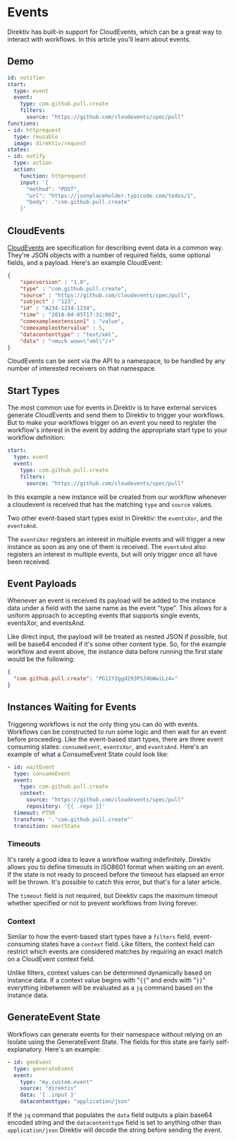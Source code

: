 # Events

Direktiv has built-in support for CloudEvents, which can be a great way to interact with workflows. In this article you'll learn about events.

## Demo 

```yaml 
id: notifier
start:
  type: event
  event: 
    type: com.github.pull.create
    filters:
      source: "https://github.com/cloudevents/spec/pull"
functions:
- id: httprequest
  type: reusable
  image: direktiv/request
states:
- id: notify
  type: action 
  action:
    function: httprequest
    input: '{
      "method": "POST",
      "url": "https://jsonplaceholder.typicode.com/todos/1",
      "body": ."com.github.pull.create"
    }'
```

## CloudEvents 

[CloudEvents](https://cloudevents.io/) are specification for describing event data in a common way. They're JSON objects with a number of required fields, some optional fields, and a payload. Here's an example CloudEvent:

```json
{
    "specversion" : "1.0",
    "type" : "com.github.pull.create",
    "source" : "https://github.com/cloudevents/spec/pull",
    "subject" : "123",
    "id" : "A234-1234-1234",
    "time" : "2018-04-05T17:31:00Z",
    "comexampleextension1" : "value",
    "comexampleothervalue" : 5,
    "datacontenttype" : "text/xml",
    "data" : "<much wow=\"xml\"/>"
}
```

CloudEvents can be sent via the API to a namespace, to be handled by any number of interested receivers on that namespace. 

## Start Types

The most common use for events in Direktiv is to have external services generate CloudEvents and send them to Direktiv to trigger your workflows. But to make your workflows trigger on an event you need to register the workflow's interest in the event by adding the appropriate start type to your workflow definition:

```yaml
start:
  type: event
  event: 
    type: com.github.pull.create
    filters:
      source: "https://github.com/cloudevents/spec/pull"
```

In this example a new instance will be created from our workflow whenever a cloudevent is received that has the matching `type` and `source` values.

Two other event-based start types exist in Direktiv: the `eventsXor`, and the `eventsAnd`. 

The `eventsXor` registers an interest in multiple events and will trigger a new instance as soon as any one of them is received. The `eventsAnd` also registers an interest in multiple events, but will only trigger once all have been received. 

## Event Payloads

Whenever an event is received its payload will be added to the instance data under a field with the same name as the event "type". This allows for a uniform approach to accepting events that supports single events, eventsXor, and eventsAnd. 

Like direct input, the payload will be treated as nested JSON if possible, but will be base64 encoded if it's some other content type. So, for the example workflow and event above, the instance data before running the first state would be the following:

```json
{
  "com.github.pull.create": "PG11Y2ggd293PSJ4bWwiLz4="
}
```

## Instances Waiting for Events 

Triggering workflows is not the only thing you can do with events. Workflows can be constructed to run some logic and then wait for an event before proceeding. Like the event-based start types, there are three event consuming states: `consumeEvent`, `eventsXor`, and `eventsAnd`. Here's an example of what a ConsumeEvent State could look like:

```yaml
- id: waitEvent
  type: consumeEvent 
  event: 
    type: com.github.pull.create 
    context:
      source: "https://github.com/cloudevents/spec/pull"
      repository: '{{ .repo }}'
  timeout: PT5M 
  transform: '."com.github.pull.create"'
  transition: nextState
```

### Timeouts

It's rarely a good idea to leave a workflow waiting indefinitely. Direktiv allows you to define timeouts in ISO8601 format when waiting on an event. If the state is not ready to proceed before the timeout has elapsed an error will be thrown. It's possible to catch this error, but that's for a later article.

The `timeout` field is not required, but Direktiv caps the maximum timeout whether specified or not to prevent workflows from living forever.

### Context 

Similar to how the event-based start types have a `filters` field, event-consuming states have a `context` field. Like filters, the context field can restrict which events are considered matches by requiring an exact match on a CloudEvent context field.

Unlike filters, context values can be determined dynamically based on instance data. If a context value begins with "`{{`" and ends with "`}}`" everything inbetween will be evaluated as a `jq` command based on the instance data. 

## GenerateEvent State

Workflows can generate events for their namespace without relying on an Isolate using the GenerateEvent State. The fields for this state are fairly self-explanatory. Here's an example:

```yaml
- id: genEvent
  type: generateEvent
  event:
    type: "my.custom.event"
    source: "direktiv"
    data: '{ .input }'
    datacontenttype: "application/json"
```

If the `jq` command that populates the `data` field outputs a plain base64 encoded string and the `datacontenttype` field is set to anything other than `application/json` Direktiv will decode the string before sending the event.
